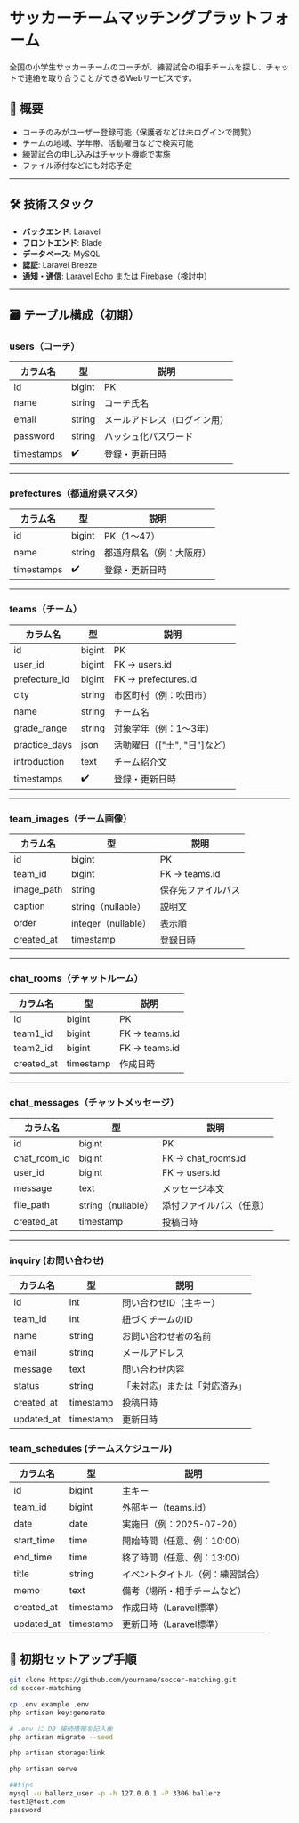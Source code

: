 # サッカーチームマッチングプラットフォーム

全国の小学生サッカーチームのコーチが、練習試合の相手チームを探し、チャットで連絡を取り合うことができるWebサービスです。

## 🧭 概要

- コーチのみがユーザー登録可能（保護者などは未ログインで閲覧）
- チームの地域、学年帯、活動曜日などで検索可能
- 練習試合の申し込みはチャット機能で実施
- ファイル添付などにも対応予定

---

## 🛠️ 技術スタック

- **バックエンド**: Laravel
- **フロントエンド**: Blade
- **データベース**: MySQL
- **認証**: Laravel Breeze
- **通知・通信**: Laravel Echo または Firebase（検討中）

---

## 🗃️ テーブル構成（初期）

### users（コーチ）

| カラム名 | 型 | 説明 |
|----------|----|------|
| id | bigint | PK |
| name | string | コーチ氏名 |
| email | string | メールアドレス（ログイン用） |
| password | string | ハッシュ化パスワード |
| timestamps | ✔️ | 登録・更新日時 |

---

### prefectures（都道府県マスタ）

| カラム名 | 型 | 説明 |
|----------|----|------|
| id | bigint | PK（1〜47） |
| name | string | 都道府県名（例：大阪府） |
| timestamps | ✔️ | 登録・更新日時 |

---

### teams（チーム）

| カラム名 | 型 | 説明 |
|----------|----|------|
| id | bigint | PK |
| user_id | bigint | FK → users.id |
| prefecture_id | bigint | FK → prefectures.id |
| city | string | 市区町村（例：吹田市） |
| name | string | チーム名 |
| grade_range | string | 対象学年（例：1〜3年） |
| practice_days | json | 活動曜日（["土", "日"]など） |
| introduction | text | チーム紹介文 |
| timestamps | ✔️ | 登録・更新日時 |

---

### team_images（チーム画像）

| カラム名 | 型 | 説明 |
|----------|----|------|
| id | bigint | PK |
| team_id | bigint | FK → teams.id |
| image_path | string | 保存先ファイルパス |
| caption | string（nullable） | 説明文 |
| order | integer（nullable） | 表示順 |
| created_at | timestamp | 登録日時 |

---

### chat_rooms（チャットルーム）

| カラム名 | 型 | 説明 |
|----------|----|------|
| id | bigint | PK |
| team1_id | bigint | FK → teams.id |
| team2_id | bigint | FK → teams.id |
| created_at | timestamp | 作成日時 |

---

### chat_messages（チャットメッセージ）

| カラム名 | 型 | 説明 |
|----------|----|------|
| id | bigint | PK |
| chat_room_id | bigint | FK → chat_rooms.id |
| user_id | bigint | FK → users.id |
| message | text | メッセージ本文 |
| file_path | string（nullable） | 添付ファイルパス（任意） |
| created_at | timestamp | 投稿日時 |

---

### inquiry (お問い合わせ)

| カラム名 | 型 | 説明 |
|----------|----|------|
| id | int | 問い合わせID（主キー） |
| team_id | int | 紐づくチームのID |
| name | string | お問い合わせ者の名前 |
| email | string | メールアドレス |
| message | text | 問い合わせ内容 |
| status | string | 「未対応」または「対応済み」 |
| created_at | timestamp | 投稿日時 |
| updated_at | timestamp | 更新日時 |

### team_schedules  (チームスケジュール)
| カラム名        | 型         | 説明                |
| ----------- | --------- | ----------------- |
| id          | bigint    | 主キー               |
| team_id    | bigint    | 外部キー（teams.id）    |
| date        | date      | 実施日（例：2025-07-20） |
| start_time | time      | 開始時間（任意、例：10:00）  |
| end_time   | time      | 終了時間（任意、例：13:00）  |
| title       | string    | イベントタイトル（例：練習試合）  |
| memo        | text      | 備考（場所・相手チームなど）    |
| created_at | timestamp | 作成日時（Laravel標準）   |
| updated_at | timestamp | 更新日時（Laravel標準）   |


## 🚀 初期セットアップ手順

```bash
git clone https://github.com/yourname/soccer-matching.git
cd soccer-matching

cp .env.example .env
php artisan key:generate

# .env に DB 接続情報を記入後
php artisan migrate --seed

php artisan storage:link

php artisan serve

##tips
mysql -u ballerz_user -p -h 127.0.0.1 -P 3306 ballerz
test1@test.com
password